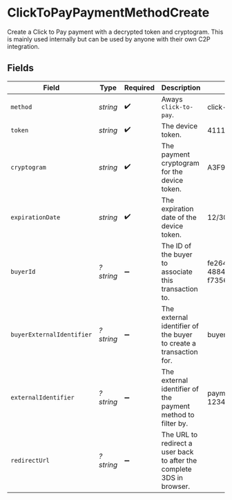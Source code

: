 # ClickToPayPaymentMethodCreate

Create a Click to Pay payment with a decrypted token and cryptogram. This
is mainly used internally but can be used by anyone with their own C2P
integration.


## Fields

| Field                                                                 | Type                                                                  | Required                                                              | Description                                                           | Example                                                               |
| --------------------------------------------------------------------- | --------------------------------------------------------------------- | --------------------------------------------------------------------- | --------------------------------------------------------------------- | --------------------------------------------------------------------- |
| `method`                                                              | *string*                                                              | :heavy_check_mark:                                                    | Aways `click-to-pay`.                                                 | click-to-pay                                                          |
| `token`                                                               | *string*                                                              | :heavy_check_mark:                                                    | The device token.                                                     | 4111123456789012                                                      |
| `cryptogram`                                                          | *string*                                                              | :heavy_check_mark:                                                    | The payment cryptogram for the device token.                          | A3F9C2D47E1B56A9                                                      |
| `expirationDate`                                                      | *string*                                                              | :heavy_check_mark:                                                    | The expiration date of the device token.                              | 12/30                                                                 |
| `buyerId`                                                             | *?string*                                                             | :heavy_minus_sign:                                                    |  The ID of the buyer to associate this transaction to.                | fe26475d-ec3e-4884-9553-f7356683f7f9                                  |
| `buyerExternalIdentifier`                                             | *?string*                                                             | :heavy_minus_sign:                                                    | The external identifier of the buyer to create a transaction for.     | buyer-12345                                                           |
| `externalIdentifier`                                                  | *?string*                                                             | :heavy_minus_sign:                                                    | The external identifier of the payment method to filter by.           | payment-method-12345                                                  |
| `redirectUrl`                                                         | *?string*                                                             | :heavy_minus_sign:                                                    | The URL to redirect a user back to after the complete 3DS in browser. |                                                                       |